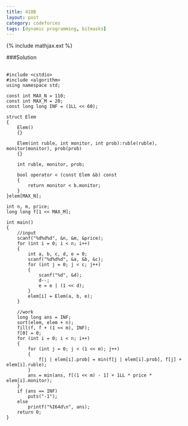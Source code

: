 ```yaml
---
title: 418B
layout: post
category: codeforces
tags: [dynamic programming, bitmasks]
---
```


{% include mathjax.ext %}

###Solution  
<br/>

	#include <cstdio>
	#include <algorithm>
	using namespace std;

	const int MAX_N = 110;
	const int MAX_M = 20;
	const long long INF = (1LL << 60);

	struct Elem
	{
		Elem()
		{}

		Elem(int ruble, int monitor, int prob):ruble(ruble), monitor(monitor), prob(prob)
		{}

		int ruble, monitor, prob;

		bool operator < (const Elem &b) const
		{
			return monitor < b.monitor;
		}
	}elem[MAX_N];

	int n, m, price;
	long long f[1 << MAX_M];

	int main()
	{
		//input
		scanf("%d%d%d", &n, &m, &price);
		for (int i = 0; i < n; i++)
		{
			int a, b, c, d, e = 0;
			scanf("%d%d%d", &a, &b, &c);
			for (int j = 0; j < c; j++)
			{
				scanf("%d", &d);
				d--;
				e = e | (1 << d);
			}
			elem[i] = Elem(a, b, e);
		}

		//work
		long long ans = INF;
		sort(elem, elem + n);
		fill(f, f + (1 << m), INF);
		f[0] = 0;
		for (int i = 0; i < n; i++)
		{
			for (int j = 0; j < (1 << m); j++)
			{
				f[j | elem[i].prob] = min(f[j | elem[i].prob], f[j] + elem[i].ruble);
			}
			ans = min(ans, f[(1 << m) - 1] + 1LL * price * elem[i].monitor);
		}
		if (ans == INF)
			puts("-1");
		else
			printf("%I64d\n", ans);
		return 0;
	}

